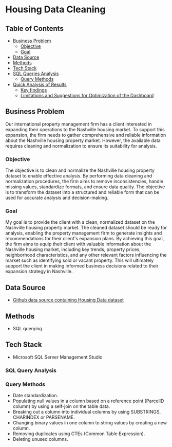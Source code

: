 # Housing Data Cleaning

## Table of Contents
- [Business Problem](#business-problem)
  * [Objective](#objective)
  * [Goal](#goal)
- [Data Source](#data-source)
- [Methods](#methods)
- [Tech Stack](#tech-stack)
- [SQL Queries Analysis](#sql-queries-analysis)
  * [Query Methods](#query-methods)
- [Quick Analysis of Results](#quick-analysis-of-results)
  * [Key findings](#key-findings)
  * [Limitations and Suggestions for Optimization of the Dashboard](#limitations-and-suggestions-for-optimization-of-the-dashboard)

## Business Problem
Our international property management firm has a client interested in expanding their operations to the Nashville housing market. To support this expansion, the firm needs to gather comprehensive and reliable information about the Nashville housing property market. However, the available data requires cleaning and normalization to ensure its suitability for analysis.

### Objective 
The objective is to clean and normalize the Nashville housing property dataset to enable effective analysis. By performing data cleaning and normalization procedures, the firm aims to remove inconsistencies, handle missing values, standardize formats, and ensure data quality. The objective is to transform the dataset into a structured and reliable form that can be used for accurate analysis and decision-making.

### Goal
My goal is to provide the client with a clean, normalized dataset on the Nashville housing property market. The cleaned dataset should be ready for analysis, enabling the property management firm to generate insights and recommendations for their client's expansion plans. By achieving this goal, the firm aims to equip their client with valuable information about the Nashville housing market, including key trends, property prices, neighborhood characteristics, and any other relevant factors influencing the market such as identifying sold or vacant property. This will ultimately support the client in making informed business decisions related to their expansion strategy in Nashville.

## Data Source
- [Github data source containing Housing Data dataset](https://github.com/AlexTheAnalyst/PortfolioProjects/blob/main/Nashville%20Housing%20Data%20for%20Data%20Cleaning.xlsx)

## Methods
- SQL querying

## Tech Stack
- Microsoft SQL Server Management Studio

### SQL Query Analysis
### Query Methods
- Date standardization.
- Populating null values in a column based on a reference point (ParcelID column) by using a self-join on the table data.
- Breaking out a column into individual columns by using SUBSTRINGS, CHARINDEX or PARSENAME.
- Changing binary values in one column to string values by creating a new column.
- Removing duplicates using CTEs (Common Table Expression).
- Deleting unused columns.


